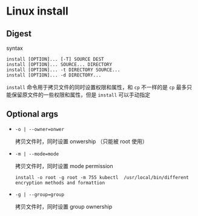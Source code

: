 # Linux install

## Digest

syntax

```
install [OPTION]... [-T] SOURCE DEST
install [OPTION]... SOURCE... DIRECTORY
install [OPTION]... -t DIRECTORY SOURCE...
install [OPTION]... -d DIRECTORY...
```

`install` 命令用于拷贝文件的同时设置权限和属性，和 `cp` 不一样的是 `cp` 最多只能保留原文件的一些权限和属性，但是 `install` 可以手动指定

## Optional args

- `-o | --owner=onwer`

  拷贝文件时，同时设置 onwership （只能被 root 使用）

- `-m | --mode=mode`

  拷贝文件时，同时设置 mode permission

  ```
  install -o root -g root -m 755 kubectl  /usr/local/bin/different encryption methods and formattion
  ```

- `-g | --group=group`

  拷贝文件时，同时设置 group ownership
